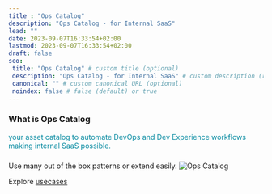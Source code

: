 ```yaml
---
title : "Ops Catalog"
description: "Ops Catalog - for Internal SaaS"
lead: ""
date: 2023-09-07T16:33:54+02:00
lastmod: 2023-09-07T16:33:54+02:00
draft: false
seo:
 title: "Ops Catalog" # custom title (optional)
 description: "Ops Catalog - for Internal SaaS" # custom description (recommended)
 canonical: "" # custom canonical URL (optional)
 noindex: false # false (default) or true
---
```

### What is Ops Catalog
<font style="color:#01889f">your asset catalog to automate DevOps and Dev Experience workflows making
internal SaaS possible.</font>

### 
Use many out of the box patterns or extend easily.
![Ops Catalog](./ops-catalog-summary.png)

Explore [usecases](https://ops-catalog.github.io/specification/usecases)
